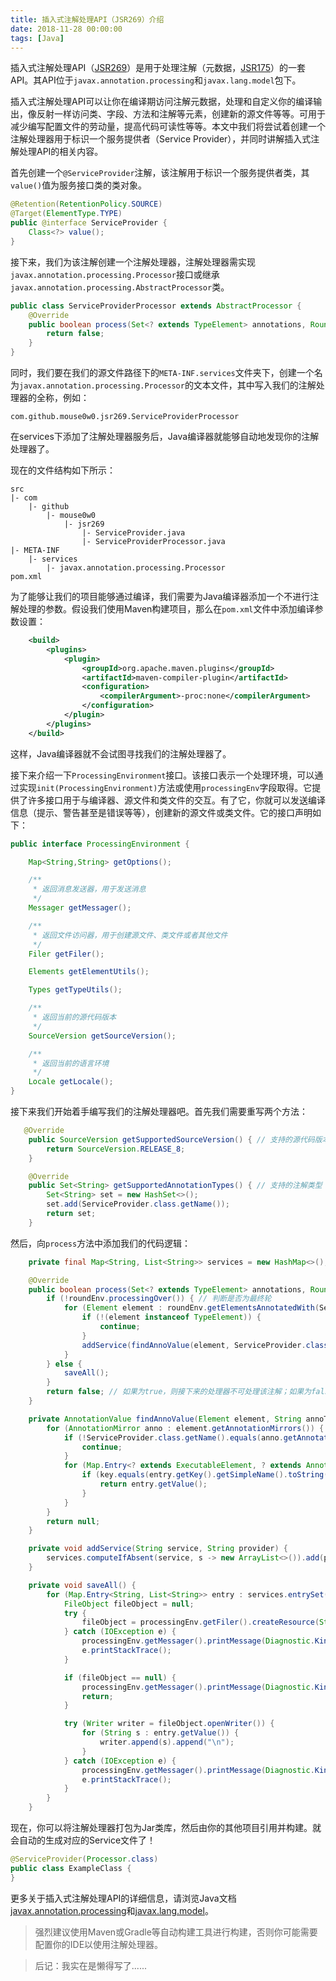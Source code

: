 ```yaml
---
title: 插入式注解处理API（JSR269）介绍
date: 2018-11-28 00:00:00
tags: [Java]
---
```

插入式注解处理API（[JSR269](https://www.jcp.org/en/jsr/detail?id=269)）是用于处理注解（元数据，[JSR175](https://www.jcp.org/en/jsr/detail?id=269)）的一套API。其API位于`javax.annotation.processing`和`javax.lang.model`包下。

插入式注解处理API可以让你在编译期访问注解元数据，处理和自定义你的编译输出，像反射一样访问类、字段、方法和注解等元素，创建新的源文件等等。可用于减少编写配置文件的劳动量，提高代码可读性等等。本文中我们将尝试着创建一个注解处理器用于标识一个服务提供者（Service Provider），并同时讲解插入式注解处理API的相关内容。

首先创建一个`@ServiceProvider`注解，该注解用于标识一个服务提供者类，其`value()`值为服务接口类的类对象。
```java
@Retention(RetentionPolicy.SOURCE)
@Target(ElementType.TYPE)
public @interface ServiceProvider {
    Class<?> value();
}
```

接下来，我们为该注解创建一个注解处理器，注解处理器需实现`javax.annotation.processing.Processor`接口或继承`javax.annotation.processing.AbstractProcessor`类。
```java
public class ServiceProviderProcessor extends AbstractProcessor {
    @Override
    public boolean process(Set<? extends TypeElement> annotations, RoundEnvironment roundEnv) {
        return false;
    }
}
```

同时，我们要在我们的源文件路径下的`META-INF.services`文件夹下，创建一个名为`javax.annotation.processing.Processor`的文本文件，其中写入我们的注解处理器的全称，例如：
```
com.github.mouse0w0.jsr269.ServiceProviderProcessor
```

在services下添加了注解处理器服务后，Java编译器就能够自动地发现你的注解处理器了。

现在的文件结构如下所示：
```
src
|- com
    |- github
        |- mouse0w0
            |- jsr269
                |- ServiceProvider.java
                |- ServiceProviderProcessor.java
|- META-INF
    |- services
        |- javax.annotation.processing.Processor
pom.xml
```

为了能够让我们的项目能够通过编译，我们需要为Java编译器添加一个不进行注解处理的参数。假设我们使用Maven构建项目，那么在`pom.xml`文件中添加编译参数设置：
```xml
    <build>
        <plugins>
            <plugin>
                <groupId>org.apache.maven.plugins</groupId>
                <artifactId>maven-compiler-plugin</artifactId>
                <configuration>
                    <compilerArgument>-proc:none</compilerArgument>
                </configuration>
            </plugin>
        </plugins>
    </build>
```
这样，Java编译器就不会试图寻找我们的注解处理器了。

接下来介绍一下`ProcessingEnvironment`接口。该接口表示一个处理环境，可以通过实现`init(ProcessingEnvironment)`方法或使用`processingEnv`字段取得。它提供了许多接口用于与编译器、源文件和类文件的交互。有了它，你就可以发送编译信息（提示、警告甚至是错误等等），创建新的源文件或类文件。它的接口声明如下：
```java
public interface ProcessingEnvironment {

    Map<String,String> getOptions();

    /**
     * 返回消息发送器，用于发送消息
     */
    Messager getMessager();

    /**
     * 返回文件访问器，用于创建源文件、类文件或者其他文件
     */
    Filer getFiler();

    Elements getElementUtils();

    Types getTypeUtils();

    /**
     * 返回当前的源代码版本
     */
    SourceVersion getSourceVersion();

    /**
     * 返回当前的语言环境
     */
    Locale getLocale();
}
```

接下来我们开始着手编写我们的注解处理器吧。首先我们需要重写两个方法：
```java
   @Override
    public SourceVersion getSupportedSourceVersion() { // 支持的源代码版本
        return SourceVersion.RELEASE_8;
    }

    @Override
    public Set<String> getSupportedAnnotationTypes() { // 支持的注解类型
        Set<String> set = new HashSet<>();
        set.add(ServiceProvider.class.getName());
        return set;
    }
```

然后，向`process`方法中添加我们的代码逻辑：
```java
    private final Map<String, List<String>> services = new HashMap<>();

    @Override
    public boolean process(Set<? extends TypeElement> annotations, RoundEnvironment roundEnv) {
        if (!roundEnv.processingOver()) { // 判断是否为最终轮
            for (Element element : roundEnv.getElementsAnnotatedWith(ServiceProvider.class)) {
                if (!(element instanceof TypeElement)) {
                    continue;
                }
                addService(findAnnoValue(element, ServiceProvider.class.getName(), "value").getValue().toString(), ((TypeElement) element).getQualifiedName().toString());
            }
        } else {
            saveAll();
        }
        return false; // 如果为true，则接下来的处理器不可处理该注解；如果为false，则接下来的处理器可以处理该处理器处理的注解。
    }

    private AnnotationValue findAnnoValue(Element element, String annoType, String key) {
        for (AnnotationMirror anno : element.getAnnotationMirrors()) {
            if (!ServiceProvider.class.getName().equals(anno.getAnnotationType().toString())) {
                continue;
            }
            for (Map.Entry<? extends ExecutableElement, ? extends AnnotationValue> entry : anno.getElementValues().entrySet()) {
                if (key.equals(entry.getKey().getSimpleName().toString())) {
                    return entry.getValue();
                }
            }
        }
        return null;
    }

    private void addService(String service, String provider) {
        services.computeIfAbsent(service, s -> new ArrayList<>()).add(provider);
    }

    private void saveAll() {
        for (Map.Entry<String, List<String>> entry : services.entrySet()) {
            FileObject fileObject = null;
            try {
                fileObject = processingEnv.getFiler().createResource(StandardLocation.CLASS_OUTPUT, "", "META-INF/services/" + entry.getKey());
            } catch (IOException e) {
                processingEnv.getMessager().printMessage(Diagnostic.Kind.ERROR, e.getMessage());
                e.printStackTrace();
            }

            if (fileObject == null) {
                processingEnv.getMessager().printMessage(Diagnostic.Kind.ERROR, "Cannot create file object for " + entry.getKey());
                return;
            }

            try (Writer writer = fileObject.openWriter()) {
                for (String s : entry.getValue()) {
                    writer.append(s).append("\n");
                }
            } catch (IOException e) {
                processingEnv.getMessager().printMessage(Diagnostic.Kind.ERROR, e.getMessage());
                e.printStackTrace();
            }
        }
    }
```

现在，你可以将注解处理器打包为Jar类库，然后由你的其他项目引用并构建。就会自动的生成对应的Service文件了！
```java
@ServiceProvider(Processor.class)
public class ExampleClass {
}
```

更多关于插入式注解处理API的详细信息，请浏览Java文档[javax.annotation.processing](https://docs.oracle.com/javase/8/docs/api/javax/annotation/processing/package-summary.html)和[javax.lang.model](https://docs.oracle.com/javase/8/docs/api/javax/lang/model/package-summary.html)。

> 强烈建议使用Maven或Gradle等自动构建工具进行构建，否则你可能需要配置你的IDE以使用注解处理器。

> 后记：我实在是懒得写了......